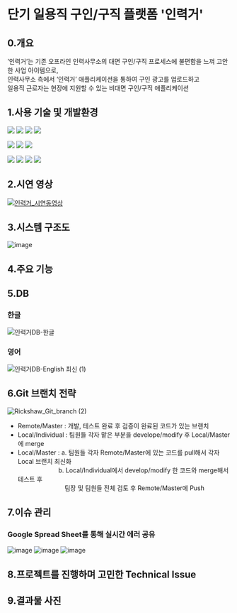 # 단기 일용직 구인/구직 플랫폼 '인력거' 

## 0.개요
’인력거’는 기존 오프라인 인력사무소의 대면 구인/구직 프로세스에 불편함을 느껴 고안한 사업 아이템으로,<br>
인력사무소 측에서 ‘인력거’ 애플리케이션을 통하여 구인 광고를 업로드하고<br>
일용직 근로자는 현장에 지원할 수 있는 비대면 구인/구직 애플리케이션<br>

## 1.사용 기술 및 개발환경
<a href="" target="_blank"><img src="https://img.shields.io/badge/-Java-007396?style=flat-square&logo=Java&logoColor=white"/></a>
<a href="" target="_blank"><img src="https://img.shields.io/badge/-PHP-777BB4?style=flat-square&logo=PHP&logoColor=white"/></a>
<a href="" target="_blank"><img src="https://img.shields.io/badge/-Kotlin-0095D5?style=flat-square&logo=Kotlin&logoColor=white"/></a>
<a href="" target="_blank"><img src="https://img.shields.io/badge/-XML-777BB4?style=flat-square&logo=XML&logoColor=orange"/></a>


<a href="" target="_blank"><img src="https://img.shields.io/badge/-Android Studio-3DDC84?style=flat-square&logo=Android+Studio&logoColor=white"/></a>
<a href="" target="_blank"><img src="https://img.shields.io/badge/-Android-3DDC84?style=flat-square&logo=Android&logoColor=white"/></a>
<a href="" target="_blank"><img src="https://img.shields.io/badge/-Adobe Photoshop-31A8FF?style=flat-square&logo=Adobe+Photoshop&logoColor=white"/></a>

<a href="" target="_blank"><img src="https://img.shields.io/badge/-Apache Tomcat-F8DC75?style=flat-square&logo=Apache+Tomcat&logoColor=black"/></a>
<a href="" target="_blank"><img src="https://img.shields.io/badge/-MySQL-4479A1?style=flat-square&logo=MySQL&logoColor=white"/></a>
<a href="" target="_blank"><img src="https://img.shields.io/badge/-Firebase-FFCA28?style=flat-square&logo=Firebase&logoColor=black"/></a>
<a href="" target="_blank"><img src="https://img.shields.io/badge/-FileZilla-BF0000?style=flat-square&logo=FileZilla&logoColor=black"/></a>



## 2.시연 영상
[![인력거_시연동영상](https://img.youtube.com/vi/w5krUhMxZTc/0.jpg)](https://youtu.be/w5krUhMxZTc?t=0s)

## 3.시스템 구조도
![image](https://user-images.githubusercontent.com/66052467/119632190-8bab0e00-be4b-11eb-96fb-48d8ca5076ab.png)

## 4.주요 기능

## 5.DB

### 한글
![인력거DB-한글](https://user-images.githubusercontent.com/66052467/119671200-8ca46580-be74-11eb-833f-49d94d25acdb.png)
### 영어
![인력거DB-English 최신 (1)](https://user-images.githubusercontent.com/66052467/119671206-8dd59280-be74-11eb-8f46-4a9d0df55201.png)

## 6.Git 브랜치 전략

![Rickshaw_Git_branch (2)](https://user-images.githubusercontent.com/66052467/119830019-ce95e000-bf36-11eb-899e-a06d005c5ccc.png)
<br>
- Remote/Master : 개발, 테스트 완료 후 검증이 완료된 코드가 있는 브랜치
- Local/Individual : 팀원들 각자 맡은 부분을 develope/modify 후 Local/Master에 merge
- Local/Master : a. 팀원들 각자 Remote/Master에 있는 코드를 pull해서 각자 Local 브랜치 최신화<br>
&nbsp;&nbsp;&nbsp;&nbsp;&nbsp;&nbsp;&nbsp;&nbsp;&nbsp;　　　　b. Local/Individual에서 develop/modify 한 코드와 merge해서 테스트 후 <br>
&nbsp;&nbsp;&nbsp;&nbsp;&nbsp;&nbsp;&nbsp;&nbsp;&nbsp;　　　　　팀장 및 팀원들 전체 검토 후 Remote/Master에 Push 

## 7.이슈 관리
### Google Spread Sheet를 통해 실시간 에러 공유 
![image](https://user-images.githubusercontent.com/66052467/119841035-71069100-bf40-11eb-9478-3a9e30303a28.png)
![image](https://user-images.githubusercontent.com/66052467/119841503-d064a100-bf40-11eb-9045-e64bc3aa55b1.png)
![image](https://user-images.githubusercontent.com/66052467/119841163-8bd90580-bf40-11eb-988a-c562f51aa3bb.png)

## 8.프로젝트를 진행하며 고민한 Technical Issue

## 9.결과물 사진

